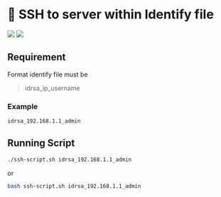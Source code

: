 # 🦀 SSH to server within Identify file
![](https://img.shields.io/badge/Platforms-Linux%20/%20macOS%20-blue.svg)
![](https://img.shields.io/badge/Tools-SSH-orange.svg)
## Requirement
Format identify file must be 
>idrsa_ip_username 

### Example 
```bash
idrsa_192.168.1.1_admin
```

## Running Script
```bash
./ssh-script.sh idrsa_192.168.1.1_admin
```
or 
```bash
bash ssh-script.sh idrsa_192.168.1.1_admin
```
